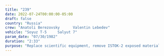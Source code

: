 ```yaml
---
title: "239"
date: 2022-07-24T00:00:00-05:00
draft: false
country: "Russia"
crew: "Anatoli Berezovsky      Valentin Lebedev"
vehicle: "Soyuz T-5     Salyut 7"
param_date: "07/30/1982"
duration: "2:33"
purpose: "Replace scientific equipment, remove ISTOK-2 exposed materials/structure.  Improved Orlan D suit used."
---
```

